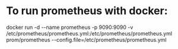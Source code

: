 # To run prometheus with docker:
docker run -d --name prometheus -p 9090:9090 -v /etc/prometheus/prometheus.yml:/etc/prometheus/prometheus.yml prom/prometheus --config.file=/etc/prometheus/prometheus.yml